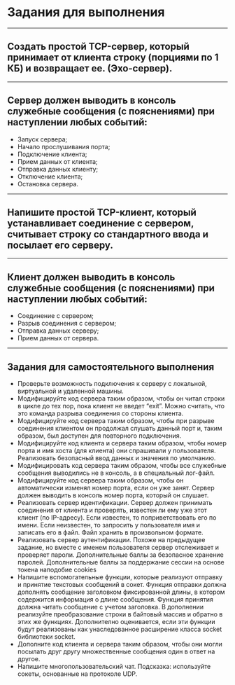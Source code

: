 # Задания для выполнения
___
## Создать простой TCP-сервер, который принимает от клиента строку (порциями по 1 КБ) и возвращает ее. (Эхо-сервер).
___
## Сервер должен выводить в консоль служебные сообщения (с пояснениями) при наступлении любых событий:
+ Запуск сервера; 
+ Начало прослушивания порта; 
+ Подключение клиента; 
+ Прием данных от клиента; 
+ Отправка данных клиенту; 
+ Отключение клиента; 
+ Остановка сервера.
___
## Напишите простой TCP-клиент, который устанавливает соединение с сервером, считывает строку со стандартного ввода и посылает его серверу.
___
## Клиент должен выводить в консоль служебные сообщения (с пояснениями) при наступлении любых событий:
+ Соединение с сервером; 
+ Разрыв соединения с сервером; 
+ Отправка данных серверу; 
+ Прием данных от сервера.
___
## Задания для самостоятельного выполнения
+ Проверьте возможность подключения к серверу с локальной, виртуальной и удаленной машины.
+ Модифицируйте код сервера таким образом, чтобы он читал строки в цикле до тех пор, пока клиент не введет “exit”. Можно считать, что это команда разрыва соединения со стороны клиента.
+ Модифицируйте код сервера таким образом, чтобы при разрыве соединения клиентом он продолжал слушать данный порт и, таким образом, был доступен для повторного подключения.
+ Модифицируйте код клиента и сервера таким образом, чтобы номер порта и имя хоста (для клиента) они спрашивали у пользователя. Реализовать безопасный ввод данных и значения по умолчанию.
+ Модифицировать код сервера таким образом, чтобы все служебные сообщения выводились не в консоль, а в специальный лог-файл.
+ Модифицируйте код сервера таким образом, чтобы он автоматически изменял номер порта, если он уже занят. Сервер должен выводить в консоль номер порта, который он слушает.
+ Реализовать сервер идентификации. Сервер должен принимать соединения от клиента и проверять, известен ли ему уже этот клиент (по IP-адресу). Если известен, то поприветствовать его по имени. Если неизвестен, то запросить у пользователя имя и записать его в файл. Файл хранить в произвольном формате.
+ Реализовать сервер аутентификации. Похоже на предыдущее задание, но вместе с именем пользователя сервер отслеживает и проверяет пароли. Дополнительные баллы за безопасное хранение паролей. Дополнительные баллы за поддержание сессии на основе токена наподобие cookies
+ Напишите вспомогательные функции, которые реализуют отправку и принятие текстовых сообщений в сокет. Функция отправки должна дополнять сообщение заголовком фиксированной длины, в котором содержится информация о длине сообщения. Функция принятия должна читать сообщение с учетом заголовка. В дополнении реализуйте преобразование строки в байтовый массив и обратно в этих же функциях. Дополнително оценивается, если эти функции будут реализованы как унаследованное расширение класса socket библиотеки socket.
+ Дополните код клиента и сервера таким образом, чтобы они могли посылать друг другу множественные сообщения один в ответ на другое.
+ Напишите многопользовательский чат. Подсказка: используйте сокеты, основанные на протоколе UDP.